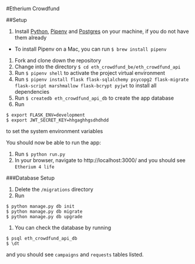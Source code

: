 #Etherium Crowdfund

##Setup

1. Install [Python](https://www.python.org/downloads/), [Pipenv](https://docs.pipenv.org/) and [Postgres](https://www.postgresql.org/) on your machine, if you do not have them already
  * To install Pipenv on a Mac, you can run `$ brew install pipenv`
1. Fork and clone down the repository
1. Change into the directory `$ cd eth_crowdfund_be/eth_crowdfund_api`
1. Run `$ pipenv shell` to activate the project virtual environment
1. Run `$ pipenv install flask flask-sqlalchemy psycopg2 flask-migrate flask-script marshmallow flask-bcrypt pyjwt` to install all dependencies
1. Run `$ createdb eth_crowdfund_api_db` to create the app database
1. Run
```
$ export FLASK_ENV=development
$ export JWT_SECRET_KEY=hhgaghhgsdhdhdd
```
 to set the system environment variables  

 You should now be able to run the app:
 1. Run `$ python run.py`
 1. In your browser, navigate to http://localhost:3000/ and you should see `Etherium 4 life`

 ###Database Setup
 1. Delete the `/migrations` directory
 1. Run
 ```
 $ python manage.py db init
 $ python manage.py db migrate
 $ python manage.py db upgrade
 ```
 1. You can check the database by running
 ```
 $ psql eth_crowdfund_api_db
 $ \dt
 ```  
 and you should see `campaigns` and `requests` tables listed.
